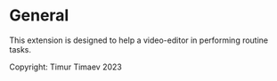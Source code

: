 # General

This extension is designed to help a video-editor in performing routine tasks.

Copyright: Timur Timaev 2023
